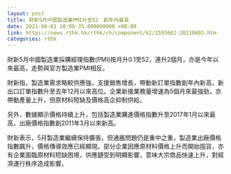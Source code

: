 ```yaml
---
layout: post
title: 財新5月中國製造業PMI升至52　創年內最高
date: 2021-06-01 10:08:33.000000000 +08:00
link: https://news.rthk.hk/rthk/ch/component/k2/1593662-20210601.htm
categories: rthk
---
```


財新5月中國製造業採購經理指數(PMI)按月升0.1至52，連升2個月，亦是今年以來最高，走勢與官方製造業PMI相反。

財新指，製造業需求略較供應強，支援銷售增長，帶動新訂單指數創年內新高，新出口訂單指數升至去年12月以來高位。企業新接業務量增速為5個月來最強勁，亦帶動產量上升，但原材料短缺及價格高企抑制供給。

另外，數據顯示價格持續上升，包括製造業購進價格指數升至2017年1月以來最高，出廠價格指數創2011年3月以來新高。

財新表示，5月製造業繼續保持擴張，但通脹問題仍是重中之重，製造業出廠價格指數飆升，價格傳導效應已經顯現。部分企業因應原材料價格上升而開始囤貨，亦有企業面臨原材料短缺困境，供應鏈受到明顯影響，意味大宗商品快速上升，對經濟運行秩序造成影響。
